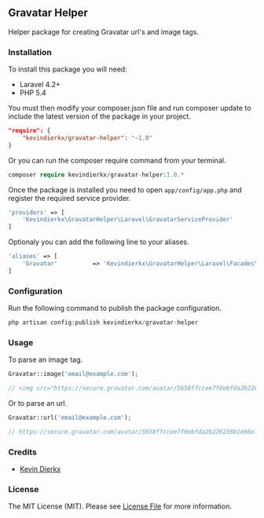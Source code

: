 ## Gravatar Helper

Helper package for creating Gravatar url's and image tags.

### Installation

To install this package you will need:

- Laravel 4.2+
- PHP 5.4

You must then modify your composer.json file and run composer update to include the latest version of the package in your project.

```json
"require": {
	"kevindierkx/gravatar-helper": "~1.0"
}
```

Or you can run the composer require command from your terminal.

```php
composer require kevindierkx/gravatar-helper:1.0.*
```

Once the package is installed you need to open ```app/config/app.php``` and register the required service provider.

```php
'providers' => [
    'Kevindierkx\GravatarHelper\Laravel\GravatarServiceProvider'
]
```

Optionaly you can add the following line to your aliases.

```php
'aliases' => [
    'Gravatar'          => 'Kevindierkx\GravatarHelper\Laravel\Facades\Gravatar',
]
```

### Configuration

Run the following command to publish the package configuration.

```php
php artisan config:publish kevindierkx/gravatar-helper
```

### Usage

To parse an image tag.

```php
Gravatar::image('email@example.com');

// <img src="https://secure.gravatar.com/avatar/5658ffccee7f0ebfda2b226238b1eb6e?s=80&r=g&d=404">
```

Or to parse an url.

```php
Gravatar::url('email@example.com');

// https://secure.gravatar.com/avatar/5658ffccee7f0ebfda2b226238b1eb6e?s=80&r=g&d=404
```

### Credits

- [Kevin Dierkx](https://github.com/kevindierkx)

### License

The MIT License (MIT). Please see [License File](https://github.com/kevindierkx/gravatar-helper/blob/master/LICENSE) for more information.
